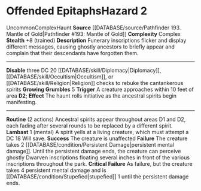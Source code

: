 ﻿---
ac: null
all_resistance: null
complexity: Complex
element: null
fortitude: null
hardness: null
hazard_type: Haunt
hp: null
id: '401'
immunity: null
level: '2'
name: Offended Epitaphs
rarity: Uncommon
reflex: null
resistance: null
rus_type_level: null
school: null
source: '[[DATABASE/source/Pathfinder 193. Mantle of Gold|Pathfinder #193: Mantle
  of Gold]]'
trait:
- '[[DATABASE/trait/Complex|Complex]]'
- '[[DATABASE/trait/Haunt|Haunt]]'
- '[[DATABASE/trait/Uncommon|Uncommon]]'
type: Hazard
weakness: null
will: null

---
# Offended Epitaphs<span class="item-type">Hazard 2</span>

<span class="trait-uncommon item-trait">Uncommon</span><span class="item-trait">Complex</span><span class="item-trait">Haunt</span>
**Source** [[DATABASE/source/Pathfinder 193. Mantle of Gold|Pathfinder #193: Mantle of Gold]]
**Complexity** Complex
**Stealth** +8 (trained)
**Description** Funerary inscriptions flicker and display different messages, causing ghostly ancestors to briefly appear and complain that their descendants have forgotten them.

---
**Disable** three DC 20 [[DATABASE/skill/Diplomacy|Diplomacy]], [[DATABASE/skill/Occultism|Occultism]], or [[DATABASE/skill/Religion|Religion]] checks to rebuke the cantankerous spirits
**Growing Grumbles** <span class="action-icon">5</span> **Trigger** A creature approaches within 10 feet of area **D2**; **Effect** The haunt rolls initiative as the ancestral spirits begin manifesting.

---
**Routine** (2 actions) Ancestral spirits appear throughout areas D1 and D2, each fading after several rounds to be replaced by a different spirit.
**Lambast** <span class="action-icon">1</span> (mental) A spirit yells at a living creature, which must attempt a DC 18 Will save. 
**Success** The creature is unaffected
**Failure** The creature takes 2 [[DATABASE/condition/Persistent Damage|persistent mental damage]]. Until the persistent damage ends, the creature can perceive ghostly Dwarven inscriptions floating several inches in front of the various inscriptions throughout the park.
**Critical Failure** As failure, but the creature takes 4 persistent mental damage and is [[DATABASE/condition/Stupefied|stupefied]] 1 until the persistent damage ends.